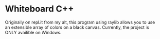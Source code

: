 # Whiteboard C++
Originally on repl.it from my alt, this program using raylib allows you to use an extensible array of colors on a black canvas.
Currently, the project is ONLY availible on Windows.
